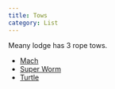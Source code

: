 ```yaml
---
title: Tows
category: List
---
```


Meany lodge has 3 rope tows.

- [Mach](Mach)
- [Super Worm](Super-Worm)
- [Turtle](Turtle)

